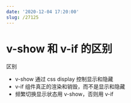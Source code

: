 ```yaml
---
date: '2020-12-04 17:20:00'
slug: /27125
---
```


# v-show 和 v-if 的区别

区别

- v-show 通过 css display 控制显示和隐藏
- v-if 组件真正的渲染和销毁，而不是显示和隐藏
- 频繁切换显示状态用 v-show，否则用 v-if
 
 
 
 
 
 
 
 
 
 
 
 
 
 
 
 
 
 
 
 
 
 
 
 
 
